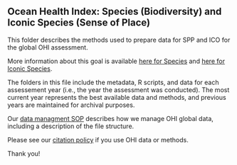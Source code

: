 ## Ocean Health Index: Species (Biodiversity) and Iconic Species (Sense of Place)

This folder describes the methods used to prepare data for SPP and ICO for the global OHI assessment.

More information about this goal is available [here for Species](http://ohi-science.org/goals/#biodiversity) and [here for Iconic Species](http://ohi-science.org/goals/#sense-of-place).

The folders in this file include the metadata, R scripts, and data for each assessement year (i.e., the year the assessment was conducted).  The most current year represents the best available data and methods, and previous years are maintained for archival purposes.

Our [data managment SOP](https://rawgit.com/OHI-Science/ohiprep/master/src/dataOrganization_SOP.html) describes how we manage OHI global data, including a description of the file structure.

Please see our [citation policy](http://ohi-science.org/citation-policy/) if you use OHI data or methods.

Thank you!

